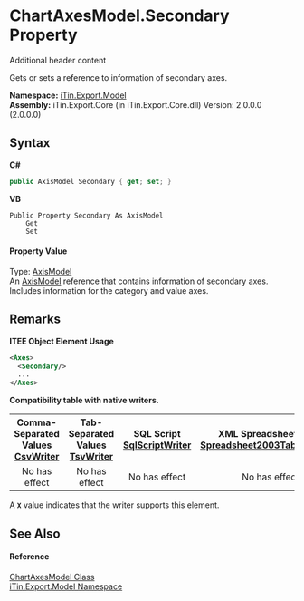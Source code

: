 # ChartAxesModel.Secondary Property 
Additional header content 

Gets or sets a reference to information of secondary axes.

**Namespace:**&nbsp;<a href="N_iTin_Export_Model">iTin.Export.Model</a><br />**Assembly:**&nbsp;iTin.Export.Core (in iTin.Export.Core.dll) Version: 2.0.0.0 (2.0.0.0)

## Syntax

**C#**<br />
``` C#
public AxisModel Secondary { get; set; }
```

**VB**<br />
``` VB
Public Property Secondary As AxisModel
	Get
	Set
```


#### Property Value
Type: <a href="T_iTin_Export_Model_AxisModel">AxisModel</a><br />An <a href="T_iTin_Export_Model_AxisModel">AxisModel</a> reference that contains information of secondary axes. Includes information for the category and value axes.

## Remarks

**ITEE Object Element Usage**<br />
``` XML
<Axes>
  <Secondary/>
  ...
</Axes>
```


<strong>Compatibility table with native writers.</strong><table><tr><th>Comma-Separated Values<br /><a href="T_iTin_Export_Writers_CsvWriter">CsvWriter</a></th><th>Tab-Separated Values<br /><a href="T_iTin_Export_Writers_TsvWriter">TsvWriter</a></th><th>SQL Script<br /><a href="T_iTin_Export_Writers_SqlScriptWriter">SqlScriptWriter</a></th><th>XML Spreadsheet 2003<br /><a href="T_iTin_Export_Writers_Spreadsheet2003TabularWriter">Spreadsheet2003TabularWriter</a></th></tr><tr><td align="center">No has effect</td><td align="center">No has effect</td><td align="center">No has effect</td><td align="center">No has effect</td></tr></table> A <strong>`X`</strong> value indicates that the writer supports this element.


## See Also


#### Reference
<a href="T_iTin_Export_Model_ChartAxesModel">ChartAxesModel Class</a><br /><a href="N_iTin_Export_Model">iTin.Export.Model Namespace</a><br />